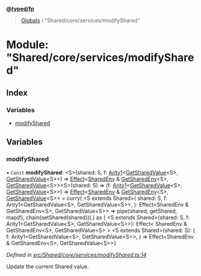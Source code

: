 **[@typed/fp](../README.md)**

> [Globals](../globals.md) / "Shared/core/services/modifyShared"

# Module: "Shared/core/services/modifyShared"

## Index

### Variables

* [modifyShared](_shared_core_services_modifyshared_.md#modifyshared)

## Variables

### modifyShared

• `Const` **modifyShared**: \<S>(shared: S, f: [Arity1](_common_types_.md#arity1)\<[GetSharedValue](_shared_core_model_shared_.md#getsharedvalue)\<S>, [GetSharedValue](_shared_core_model_shared_.md#getsharedvalue)\<S>>) => [Effect](_effect_effect_.effect.md)\<[SharedEnv](../interfaces/_shared_core_services_sharedenv_.sharedenv.md) & [GetSharedEnv](_shared_core_model_shared_.md#getsharedenv)\<S>, [GetSharedValue](_shared_core_model_shared_.md#getsharedvalue)\<S>>\<S>(shared: S) => (f: [Arity1](_common_types_.md#arity1)\<[GetSharedValue](_shared_core_model_shared_.md#getsharedvalue)\<S>, [GetSharedValue](_shared_core_model_shared_.md#getsharedvalue)\<S>>) => [Effect](_effect_effect_.effect.md)\<[SharedEnv](../interfaces/_shared_core_services_sharedenv_.sharedenv.md) & [GetSharedEnv](_shared_core_model_shared_.md#getsharedenv)\<S>, [GetSharedValue](_shared_core_model_shared_.md#getsharedvalue)\<S>> = curry( \<S extends Shared>( shared: S, f: Arity1\<GetSharedValue\<S>, GetSharedValue\<S>>, ): Effect\<SharedEnv & GetSharedEnv\<S>, GetSharedValue\<S>> => pipe(shared, getShared, map(f), chain(setShared(shared))),) as { \<S extends Shared>(shared: S, f: Arity1\<GetSharedValue\<S>, GetSharedValue\<S>>): Effect\< SharedEnv & GetSharedEnv\<S>, GetSharedValue\<S> > \<S extends Shared>(shared: S): ( f: Arity1\<GetSharedValue\<S>, GetSharedValue\<S>>, ) => Effect\<SharedEnv & GetSharedEnv\<S>, GetSharedValue\<S>>}

*Defined in [src/Shared/core/services/modifyShared.ts:14](https://github.com/TylorS/typed-fp/blob/559f273/src/Shared/core/services/modifyShared.ts#L14)*

Update the current Shared value.
